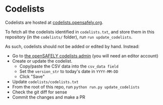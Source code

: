 # Codelists

Codelists are hosted at [codelists.opensafely.org](https://codelists.opensafely.org).

To fetch all the codelists identified in `codelists.txt`, and store them in this repository (in the `codelists/` folder), run `run update_codelists`.

As such, codelists should not be added or edited by hand.  Instead:

* Go to [the openSAFELY codelists admin](https://codelists.opensafely.org/admin) (you will need an editor account)
* Create or update the codelist.
  * Copy/paste the CSV data into the `csv_data field`
  * Set the `version_str` to today's date in `YYYY-MM-DD`
  * Click "Save"
* Update `codelists/codelists.txt`
* From the root of this repo, run `python run.py update_codelists`
* Check the git diff for sense
* Commit the changes and make a PR
